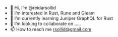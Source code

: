 - 👋 Hi, I’m @reidarsollid
- 👀 I’m interested in Rust, Rune and Gleam
- 🌱 I’m currently learning Juniper GraphQL for Rust
- 💞️ I’m looking to collaborate on .....
- 📫 How to reach me rsollid@gmail.com

<!---
reidarsollid/reidarsollid is a ✨ special ✨ repository because its `README.md` (this file) appears on your GitHub profile.
You can click the Preview link to take a look at your changes.
--->
